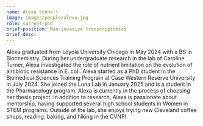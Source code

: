 ```yaml
---
name: Alexa Schnell
image: images/people/alexa.jpg
role: current-phd
brief-position: Non-invasive transcriptomics
brief-desc: 
---
```


Alexa graduated from Loyola University Chicago in May 2024 with a BS in Biochemistry. During her undergraduate research in the lab of Caroline Turner, Alexa investigated the role of nutrient limitation on the evolution of antibiotic resistance in E. coli. Alexa started as a PhD student in the Biomedical Sciences Training Program at Case Western Reserve University in July 2024. She joined the Luna Lab in January 2025 and is a student in the Pharmacology program. Alexa is currently in the process of choosing her thesis project. In addition to research, Alexa is passionate about mentorship, having supported several high school students in Women in STEM programs. Outside of the lab, she enjoys trying new Cleveland coffee shops, reading, baking, and hiking in the CVNP!
